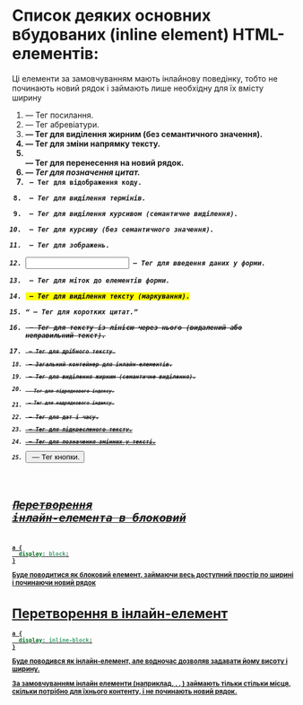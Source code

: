 # Список деяких основних вбудованих (inline element) HTML-елементів:

Ці елементи за замовчуванням мають інлайнову поведінку, тобто не починають новий рядок і займають лише необхідну для їх вмісту ширину

1. <a> — Тег посилання.
2. <abbr> — Тег абревіатури.
3. <b> — Тег для виділення жирним (без семантичного значення).
4. <bdo> — Тег для зміни напрямку тексту.
5. <br> — Тег для перенесення на новий рядок.
6. <cite> — Тег для позначення цитат.
7. <code> — Тег для відображення коду.
8. <dfn> — Тег для виділення термінів.
9. <em> — Тег для виділення курсивом (семантичне виділення).
10. <i> — Тег для курсиву (без семантичного значення).
11. <img> — Тег для зображень.
12. <input> — Тег для введення даних у форми.
13. <label> — Тег для міток до елементів форми.
14. <mark> — Тег для виділення тексту (маркування).
15. <q> — Тег для коротких цитат.
16. <s> — Тег для тексту із лінією через нього (видалений або неправильний текст).
17. <small> — Тег для дрібного тексту.
18. <span> — Загальний контейнер для інлайн-елементів.
19. <strong> — Тег для виділення жирним (семантичне виділення).
20. <sub> — Тег для підрядкового індексу.
21. <sup> — Тег для надрядкового індексу.
22. <time> — Тег для дат і часу.
23. <u> — Тег для підкресленого тексту.
24. <var> — Тег для позначення змінних у тексті.
25. <button> — Тег кнопки.

# Перетворення інлайн-елемента в блоковий

```css
a {
  display: block;
}
```

Буде поводитися як блоковий елемент, займаючи весь доступний простір по ширині і починаючи новий рядок

# Перетворення в інлайн-елемент

```css
a {
  display: inline-block;
}
```

Буде поводився як інлайн-елемент, але водночас дозволяв задавати йому висоту і ширину.

За замовчуванням інлайн елементи (наприклад, <span>, <a>, <strong>) займають тільки стільки місця, скільки потрібно для їхнього контенту, і не починають новий рядок.
